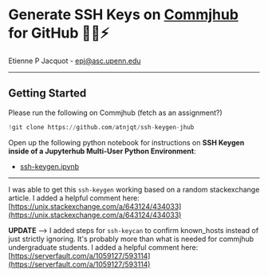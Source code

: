 # Generate SSH Keys on [Commjhub](https://commjhub.asc.upenn.edu/) for GitHub 🚀🔑⚡

Etienne P Jacquot - [epj@asc.upenn.edu](mailto:epj@asc.upenn.edu)

_________

## Getting Started

Please run the following on Commjhub (fetch as an assignment?)

``` python
!git clone https://github.com/atnjqt/ssh-keygen-jhub
```

Open up the following  python notebook for instructions on **SSH Keygen inside of a Jupyterhub Multi-User Python Environment**:


- [ssh-keygen.ipynb](./ssh-keygen.ipynb)

__________


I was able to get this `ssh-keygen` working based on a random stackexchange article. I added a helpful comment here: [https://unix.stackexchange.com/a/643124/434033](https://unix.stackexchange.com/a/643124/434033)

**UPDATE** --> I added steps for `ssh-keycan` to confirm known_hosts instead of just strictly ignoring. It's probably more than what is needed for commjhub undergraduate students. I added a helpful comment here: [https://serverfault.com/a/1059127/593114](https://serverfault.com/a/1059127/593114)
